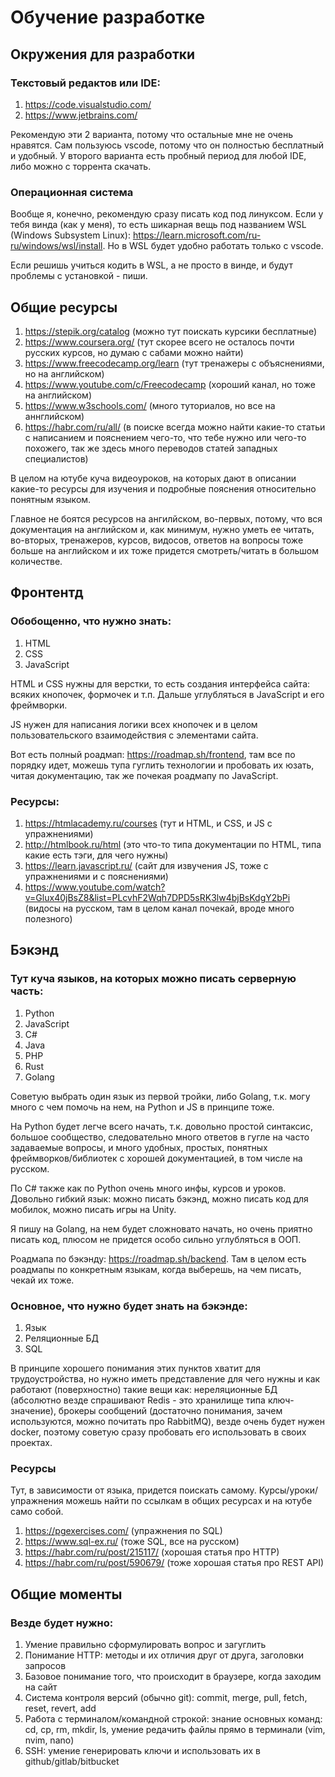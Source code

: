 # Обучение разработке

## Окружения для разработки

### Текстовый редактов или IDE:

1. https://code.visualstudio.com/
2. https://www.jetbrains.com/

Рекомендую эти 2 варианта, потому что остальные мне не очень нравятся. Сам пользуюсь vscode, потому что он полностью бесплатный и удобный. У второго варианта есть пробный период для любой IDE, либо можно с торрента скачать.

### Операционная система

Вообще я, конечно, рекомендую сразу писать код под линуксом. Если у тебя винда (как у меня), то есть шикарная вещь под названием WSL (Windows Subsystem Linux): https://learn.microsoft.com/ru-ru/windows/wsl/install. Но в WSL будет удобно работать только с vscode.

Если решишь учиться кодить в WSL, а не просто в винде, и будут проблемы с установкой - пиши.

## Общие ресурсы

1. https://stepik.org/catalog (можно тут поискать курсики бесплатные)
2. https://www.coursera.org/ (тут скорее всего не осталось почти русских курсов, но думаю с сабами можно найти)
3. https://www.freecodecamp.org/learn (тут тренажеры с объяснениями, но на английском)
4. https://www.youtube.com/c/Freecodecamp (хороший канал, но тоже на английском)
5. https://www.w3schools.com/ (много туториалов, но все на аннглийском)
6. https://habr.com/ru/all/ (в поиске всегда можно найти какие-то статьи с написанием и пояснением чего-то, что тебе нужно или чего-то похожего, так же здесь много переводов статей западных специалистов)

В целом на ютубе куча видеоуроков, на которых дают в описании какие-то ресурсы для изучения и подробные пояснения относительно понятным языком.

Главное не боятся ресурсов на ангилйском, во-первых, потому, что вся документация на английском и, как минимум, нужно уметь ее читать, во-вторых, тренажеров, курсов, видосов, ответов на вопросы тоже больше на английском и их тоже придется смотреть/читать в большом количестве.

## Фронтентд

### Обобощенно, что нужно знать:

1. HTML
2. CSS
3. JavaScript

HTML и CSS нужны для верстки, то есть создания интерфейса сайта: всяких кнопочек, формочек и т.п. Дальше углубляться в JavaScript и его фреймворки. 

JS нужен для написания логики всех кнопочек и в целом пользовательского взаимодействия с элементами сайта.

Вот есть полный роадмап: https://roadmap.sh/frontend, там все по порядку идет, можешь тупа гуглить технологии и пробовать их юзать, читая документацию, так же почекая роадмапу по JavaScript.

### Ресурсы:

1. https://htmlacademy.ru/courses (тут и HTML, и CSS, и JS с упражнениями)
2. http://htmlbook.ru/html (это что-то типа документации по HTML, типа какие есть тэги, для чего нужны)
3. https://learn.javascript.ru/ (сайт для извучения JS, тоже с упражнениями и с пояснениями)
4. https://www.youtube.com/watch?v=Glux40jBsZ8&list=PLcvhF2Wqh7DPD5sRK3lw4bjBsKdgY2bPi (видосы на русском, там в целом канал почекай, вроде много полезного)

## Бэкэнд

### Тут куча языков, на которых можно писать серверную часть:

1. Python
2. JavaScript
3. C#
5. Java
6. PHP
7. Rust
8. Golang

Советую выбрать один язык из первой тройки, либо Golang, т.к. могу много с чем помочь на нем, на Python и JS в принципе тоже. 

На Python будет легче всего начать, т.к. довольно простой синтаксис, большое сообщество, следовательно много ответов в гугле на часто задаваемые вопросы, и много удобных, простых, понятных фреймворков/библиотек с хорошей документацией, в том числе на русском. 

По C# также как по Python очень много инфы, курсов и уроков. Довольно гибкий язык: можно писать бэкэнд, можно писать код для мобилок, можно писать игры на Unity.

Я пишу на Golang, на нем будет сложновато начать, но очень приятно писать код, плюсом не придется особо сильно углубляться в ООП.

Роадмапа по бэкэнду: https://roadmap.sh/backend. Там в целом есть роадмапы по конкретным языкам, когда выберешь, на чем писать, чекай их тоже.

### Основное, что нужно будет знать на бэкэнде:

1. Язык
2. Реляционные БД
3. SQL

В принципе хорошего понимания этих пунктов хватит для трудоустройства, но нужно иметь представление для чего нужны и как работают (поверхностно) такие вещи как: нереляционные БД (абсолютно везде спрашивают Redis - это хранилище типа ключ-значение), брокеры сообщений (достаточно понимания, зачем используются, можно почитать про RabbitMQ), везде очень будет нужен docker, поэтому советую сразу пробовать его использовать в своих проектах.

### Ресурсы

Тут, в зависимости от языка, придется поискать самому. Курсы/уроки/упражнения можешь найти по ссылкам в общих ресурсах и на ютубе само собой.

1. https://pgexercises.com/ (упражнения по SQL)
2. https://www.sql-ex.ru/ (тоже SQL, все на русском)
3. https://habr.com/ru/post/215117/ (хорошая статья про HTTP)
4. https://habr.com/ru/post/590679/ (тоже хорошая статья про REST API)


## Общие моменты

### Везде будет нужно:
1. Умение правильно сформулировать вопрос и загуглить
2. Понимание HTTP: методы и их отличия друг от друга, заголовки запросов
3. Базовое понимание того, что происходит в браузере, когда заходим на сайт
4. Система контроля версий (обычно git): commit, merge, pull, fetch, reset, revert, add
5. Работа с терминалом/командной строкой: знание основных команд: cd, cp, rm, mkdir, ls, умение редачить файлы прямо в терминали (vim, nvim, nano)
6. SSH: умение генерировать ключи и использовать их в github/gitlab/bitbucket
